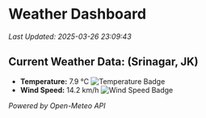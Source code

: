 
# Weather Dashboard

_Last Updated: 2025-03-26 23:09:43_

## Current Weather Data: (Srinagar, JK)
- **Temperature:** 7.9 °C ![Temperature Badge](https://img.shields.io/badge/Temperature-Low%20Temp-blue)
- **Wind Speed:** 14.2 km/h ![Wind Speed Badge](https://img.shields.io/badge/Wind%20Speed-Light%20Wind-blue)

*Powered by Open-Meteo API*
